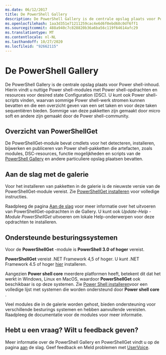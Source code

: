 ```yaml
---
ms.date: 06/12/2017
title: De PowerShell Gallery
description: De PowerShell Gallery is de centrale opslag plaats voor Power shell-modules, scripts en DSC-resources.
ms.openlocfilehash: 1aa3d351e71211259cac4e6d6f0ebd68c0df6ff1
ms.sourcegitcommit: 488a940c7c828820b36a6ba56c119f64614afc29
ms.translationtype: MT
ms.contentlocale: nl-NL
ms.lasthandoff: 10/27/2020
ms.locfileid: "92662115"
---
```

# <a name="the-powershell-gallery"></a>De PowerShell Gallery

De PowerShell Gallery is de centrale opslag plaats voor Power shell-inhoud. Hierin vindt u nuttige Power shell-modules met Power shell-opdrachten en resources voor desired state Configuration (DSC).
U kunt ook Power shell-scripts vinden, waarvan sommige Power shell-werk stromen kunnen bevatten en die een overzicht geven van een set taken en voor deze taken sequentiëren bieden. Sommige van deze pakketten zijn gemaakt door micro soft en andere zijn gemaakt door de Power shell-community.

## <a name="powershellget-overview"></a>Overzicht van PowerShellGet

De PowerShellGet-module bevat cmdlets voor het detecteren, installeren, bijwerken en publiceren van Power shell-pakketten die artefacten, zoals modules, DSC-resources, functie mogelijkheden en scripts van de [PowerShell Gallery](https://www.PowerShellGallery.com) en andere particuliere opslag plaatsen bevatten.

## <a name="getting-started-with-the-gallery"></a>Aan de slag met de galerie

Voor het installeren van pakketten in de galerie is de nieuwste versie van de PowerShellGet-module vereist. Zie [PowerShellGet installeren](installing-psget.md) voor volledige instructies.

Raadpleeg de pagina [Aan de slag](getting-started.md) voor meer informatie over het uitvoeren van PowerShellGet-opdrachten in de Gallery. U kunt ook *Update-Help -Module PowerShellGet* uitvoeren om lokale Help-onderwerpen voor deze opdrachten te installeren.

## <a name="supported-operating-systems"></a>Ondersteunde besturingssystemen

Voor de **PowerShellGet** -module is **PowerShell 3.0 of hoger** vereist.

**PowerShellGet** vereist .NET Framework 4,5 of hoger. U kunt .NET Framework 4.5 of hoger [hier](https://msdn.microsoft.com/library/5a4x27ek.aspx) installeren.

Aangezien **Power shell core** meerdere platformen heeft, betekent dit dat het werkt in Windows, Linux en MacOS, waardoor **PowerShellGet** ook beschikbaar is op deze systemen. Zie [Power Shell installeren](/powershell/scripting/install/installing-powershell)voor een volledige lijst met systemen die worden ondersteund door **Power shell core** .

Veel modules die in de galerie worden gehost, bieden ondersteuning voor verschillende besturings systemen en hebben aanvullende vereisten.
Raadpleeg de documentatie voor de modules voor meer informatie.

## <a name="got-a-question-have-feedback"></a>Hebt u een vraag? Wilt u feedback geven?

Meer informatie over de PowerShell Gallery en PowerShellGet vindt u op de pagina [aan](getting-started.md) de slag. Geef feedback en Meld problemen met [UserVoice](http://windowsserver.uservoice.com/forums/301869-powershell).
